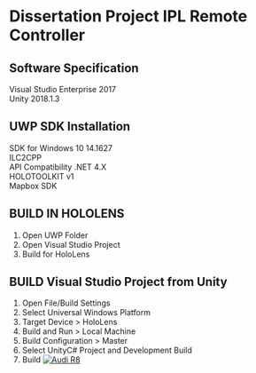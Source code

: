 # Dissertation Project IPL Remote Controller

## Software Specification
Visual Studio Enterprise 2017 <br />
Unity 2018.1.3 <br />

## UWP SDK Installation
SDK for Windows 10 14.1627 <br />
ILC2CPP <br />
API Compatibility .NET 4.X <br />
HOLOTOOLKIT v1  <br />
Mapbox SDK <br />


## BUILD IN HOLOLENS
1. Open UWP Folder
2. Open Visual Studio Project 
3. Build for HoloLens

## BUILD Visual Studio Project from Unity
1. Open File/Build Settings
2. Select Universal Windows Platform
3. Target Device > HoloLens
4. Build and Run > Local Machine
5. Build Configuration > Master
6. Select UnityC# Project and Development Build
7. Build
[![Audi R8](http://img.youtube.com/vi/KOxbO0EI4MA/0.jpg)](https://www.youtube.com/watch?v=KOxbO0EI4MA "Audi R8")

